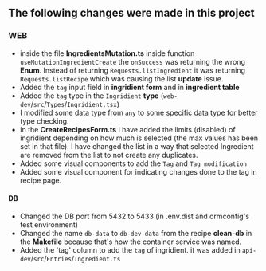 ## The following changes were made in this project


### WEB
- inside the file **IngredientsMutation.ts** inside function `useMutationIngredientCreate` the `onSuccess` was returning the wrong **Enum**. Instead of returning `Requests.listIngredient` it was returning `Requests.listRecipe` which was causing the list **update** issue.
- Added the `tag` input field in **ingridient form** and in **ingredient table**
- Added the `tag` type in the `Ingridient` **type** (`web-dev`/`src`/`Types`/`Ingridient.tsx`)
- I modified some data type from `any` to some specific data type for better type checking.
- in the **CreateRecipesForm.ts** i have added the limits (disabled) of ingridient depending on how much is selected (the max values has been set in that file). I have changed the list in a way that selected Ingredient are removed from the list to not create any duplicates.
- Added some visual components to add the `Tag` and `Tag modification`
- Added some visual component for indicating changes done to the tag in recipe page.


#### DB
- Changed the DB port from 5432 to 5433 (in .env.dist and ormconfig's test environment)
- Changed the name `db-data` to `db-dev-data` from the recipe **clean-db** in the **Makefile** because that's how the container service was named.
- Added the 'tag' column to add the `tag` of ingridient. it was added in `api-dev`/`src`/`Entries`/`Ingredient.ts`
